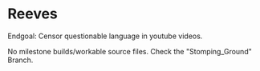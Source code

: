 # Reeves
 Endgoal: Censor questionable language in youtube videos.
 
 No milestone builds/workable source files. Check the "Stomping_Ground" Branch.
